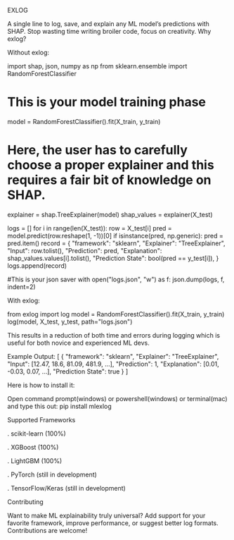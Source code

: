 EXLOG

A single line to log, save, and explain any ML model’s predictions with SHAP. Stop wasting time writing broiler code, focus on creativity.
Why exlog?

Without exlog:

import shap, json, numpy as np
from sklearn.ensemble import RandomForestClassifier

# This is your model training phase
model = RandomForestClassifier().fit(X_train, y_train)

# Here, the user has to carefully choose a proper explainer and this 	requires a fair bit of knowledge on SHAP.

explainer = shap.TreeExplainer(model)
shap_values = explainer(X_test)

logs = []
for i in range(len(X_test)):
row = X_test[i]
pred = model.predict(row.reshape(1, -1))[0]
if isinstance(pred, np.generic):
pred = pred.item()
record = {
"framework": "sklearn",
"Explainer": "TreeExplainer",
"Input": row.tolist(),
"Prediction": pred,
"Explanation": shap_values.values[i].tolist(),
"Prediction State": bool(pred == y_test[i]),
}
logs.append(record)

#This is your json saver
with open("logs.json", "w") as f:
json.dump(logs, f, indent=2)

With exlog:

from exlog import log
model = RandomForestClassifier().fit(X_train, y_train)
log(model, X_test, y_test, path="logs.json")

This results in a reduction of both time and errors during logging which is useful for both novice and experienced ML devs.

Example Output:
[
  {
    "framework": "sklearn",
    "Explainer": "TreeExplainer",
    "Input": [12.47, 18.6, 81.09, 481.9, ...],
    "Prediction": 1,
    "Explanation": [0.01, -0.03, 0.07, ...],
    "Prediction State": true
  }
]

Here is how to install it:

Open command prompt(windows) or powershell(windows) or terminal(mac) and type this out:
	pip install mlexlog


Supported Frameworks

. scikit-learn (100%)

. XGBoost (100%)

. LightGBM (100%)

. PyTorch (still in development)

. TensorFlow/Keras (still in development)

Contributing

Want to make ML explainability truly universal? Add support for your favorite framework, improve performance, or suggest better log formats. Contributions are welcome!





